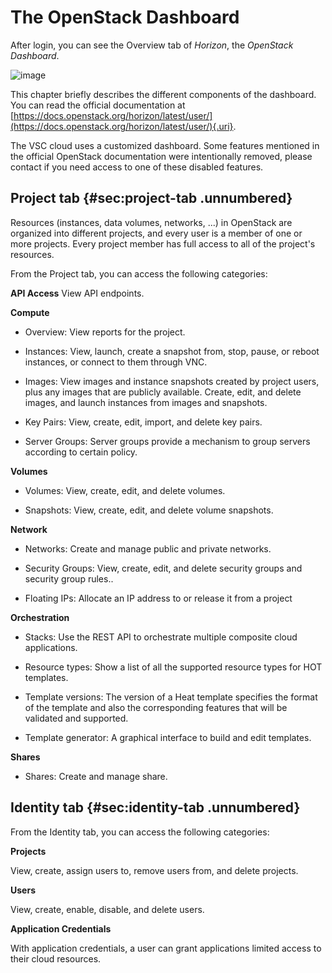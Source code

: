 # The OpenStack Dashboard

After login, you can see the Overview tab of
_Horizon_, the
_OpenStack Dashboard_.


![image](img/tab-compute-overview.png)


This chapter briefly describes the different components of the
dashboard. You can read the official documentation at
[https://docs.openstack.org/horizon/latest/user/](https://docs.openstack.org/horizon/latest/user/){.uri}.

The VSC cloud uses a customized dashboard. Some features mentioned in
the official OpenStack documentation were intentionally removed, please
contact if you need access to one of these disabled features.

## Project tab {#sec:project-tab .unnumbered}

Resources (instances, data volumes, networks, ...) in OpenStack are
organized into different projects, and every user is a member of one or
more projects. Every project member has full access to all of the
project's resources.

From the Project tab, you can access the following categories:

**API Access** View API endpoints.

**Compute**

 -   Overview: View reports for the project.
 -   Instances: View, launch, create a snapshot from, stop, pause, or
     reboot instances, or connect to them through VNC.

 -   Images: View images and instance snapshots created by project
    users, plus any images that are publicly available. Create,
    edit, and delete images, and launch instances from images and
    snapshots.

 -   Key Pairs: View, create, edit, import, and delete key pairs.

 -   Server Groups: Server groups provide a mechanism to group
        servers according to certain policy.

**Volumes**

 -   Volumes: View, create, edit, and delete volumes.

 -   Snapshots: View, create, edit, and delete volume snapshots.

**Network**

 -   Networks: Create and manage public and private networks.

 -   Security Groups: View, create, edit, and delete security groups
     and security group rules..

 -   Floating IPs: Allocate an IP address to or release it from a
     project

**Orchestration**

 -  Stacks: Use the REST API to orchestrate multiple composite cloud
    applications.

 -  Resource types: Show a list of all the supported resource types
    for HOT templates.

 -  Template versions: The version of a Heat template specifies the
    format of the template and also the corresponding features that
    will be validated and supported.

-   Template generator: A graphical interface to build and edit
    templates.

**Shares**

-   Shares: Create and manage share.

## Identity tab {#sec:identity-tab .unnumbered}

From the Identity tab, you can access the following categories:

**Projects**

View, create, assign users to, remove users from, and delete
projects.

**Users**

View, create, enable, disable, and delete users.

**Application Credentials**

With application credentials, a user can grant applications limited
access to their cloud resources.
